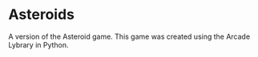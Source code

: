 # Asteroids
A version of the Asteroid game. This game was created using the Arcade Lybrary in Python.
